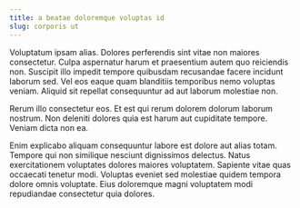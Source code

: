 ```yaml
---
title: a beatae doloremque voluptas id
slug: corporis ut
---
```


Voluptatum ipsam alias. Dolores perferendis sint vitae non maiores consectetur. Culpa aspernatur harum et praesentium autem quo reiciendis non. Suscipit illo impedit tempore quibusdam recusandae facere incidunt laborum sed. Vel eos eaque quam blanditiis temporibus nemo voluptas veniam. Aliquid sit repellat consequuntur ad aut laborum molestiae non.

Rerum illo consectetur eos. Et est qui rerum dolorem dolorum laborum nostrum. Non deleniti dolores quia est harum aut cupiditate tempore. Veniam dicta non ea.

Enim explicabo aliquam consequuntur labore est dolore aut alias totam. Tempore qui non similique nesciunt dignissimos delectus. Natus exercitationem voluptates dolores maiores voluptatem. Sapiente vitae quas occaecati tenetur modi. Voluptas eveniet sed molestiae quidem tempora dolore omnis voluptate. Eius doloremque magni voluptatem modi repudiandae consectetur quia dolores.
